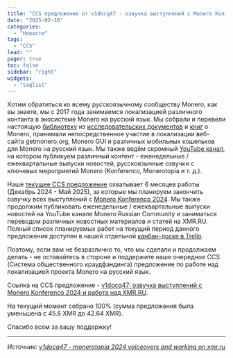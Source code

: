 ```yaml
---
title: "CCS предложение от v1docq47 - озвучка выступлений с Monero Konferenco 2024 и работа над XMR.RU"
date: "2025-02-10"
categories:
  - "Новости"
tags:
  - "CCS"
lead: ""
pager: true
toc: false
sidebar: "right"
widgets:
  - "taglist"
---
```


Хотим обратиться ко всему русскоязычному сообществу Monero, как вы знаете, мы с 2017 года занимаемся локализацией различного контанта в экосистеме Mоnero на русский язык. Мы собрали и перевели настоящую [библиотеку](https://xmr.ru/library/) из [исследовательских документов](https://xmr.ru/library/#_%D0%B8%D1%81%D1%81%D0%BB%D0%B5%D0%B4%D0%BE%D0%B2%D0%B0%D1%82%D0%B5%D0%BB%D1%8C%D1%81%D0%BA%D0%B8%D0%B5-%D0%B4%D0%BE%D0%BA%D1%83%D0%BC%D0%B5%D0%BD%D1%82%D1%8B-%D0%B8-%D0%B1%D1%8E%D0%BB%D0%BB%D0%B5%D1%82%D0%B5%D0%BD%D0%B8_) и [книг](https://xmr.ru/library/#_%D0%BA%D0%BD%D0%B8%D0%B3%D0%B8_) о Monero, принимали непосредственное участие в локализации веб-сайта getmonero.org, Monero GUI и различных мобильных кошельков для Monero на русский язык. Мы также ведём скромный [YouTube канал](https://www.youtube.com/@MoneroRussianCommunity), на котором публикуем различный контент - еженедельные / ежеквартальные выпуски новостей, русскоязычные озвучки с ключевых мероприятий Monero (Konferenco, Monerotopia и т. д.).

Наше [текущее CCS предложение](https://ccs.getmonero.org/funding-required/) охватывает 6 месяцев работы (Декабрь 2024 - Май 2025), за которые мы планируем закончить озвучку всех выступлений c [Monero Konferenco 2024](https://www.youtube.com/playlist?list=PLsSYUeVwrHBk-C3zImaDAQLx453PL7dR-). Мы также продолжим публиковать еженедельные / ежеквартальные выпуски новостей на YouTube канале Monero Russian Community и заниматься переводом различных новостных материалов и статей на XMR.RU. Полный список планируемых работ на текущий период данного предложения доступен в нашей отдельной [канбан-доске в Trello](https://trello.com/c/jUt3uC8c).

Поэтому, если вам не безразлично то, что мы сделали и продолжаем делать - не оставайтесь в стороне и поддержите наше очередное CCS (Система общественного краудфандинга) предложение по работе над локализацией проекта Monero на русский язык.

Ссылка на CCS предложение - [v1docq47: озвучка выступлений с Monero Konferenco 2024 и работа над XMR.RU](https://ccs.getmonero.org/proposals/v1docq47-monerotopia-2024-voiceovers-and-working-on-xmr.ru.html).

На текущий момент собрано 100% (сумма предложения была уменьшена с 45.6 XMR до 42.64 XMR).

Спасибо всем за вашу поддержку!

---

_Источник: [v1docq47 - monerotopia 2024 voiceovers and working on xmr.ru](https://ccs.getmonero.org/proposals/v1docq47-monerotopia-2024-voiceovers-and-working-on-xmr.ru.html)_
